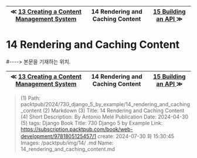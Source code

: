 
| ≪ [ 13 Creating a Content Management System ](/packtpub/2024/730_django_5_by_example/13_creating_a_content_management_system) | 14 Rendering and Caching Content | [ 15 Building an API ](/packtpub/2024/730_django_5_by_example/15_building_an_api) ≫ |
|:----:|:----:|:----:|

# 14 Rendering and Caching Content
#----> 본문을 기재하는 위치.



| ≪ [ 13 Creating a Content Management System ](/packtpub/2024/730_django_5_by_example/13_creating_a_content_management_system) | 14 Rendering and Caching Content | [ 15 Building an API ](/packtpub/2024/730_django_5_by_example/15_building_an_api) ≫ |
|:----:|:----:|:----:|

> (1) Path: packtpub/2024/730_django_5_by_example/14_rendering_and_caching_content
> (2) Markdown
> (3) Title: 14 Rendering and Caching Content
> (4) Short Description: By Antonio Melé Publication Date: 2024-04-30
> (5) tags: Django
> Book Title: 730 Django 5 by Example
> Link: https://subscription.packtpub.com/book/web-development/9781805125457/1
> create: 2024-07-30 화 15:30:45
> Images: /packtpub/img/14/
> .md Name: 14_rendering_and_caching_content.md

